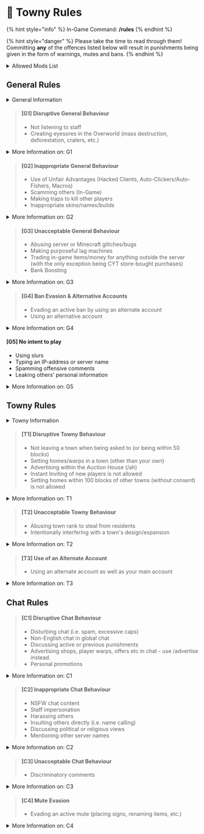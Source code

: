 # 📖 Towny Rules

{% hint style="info" %}
In-Game Command: **/rules**
{% endhint %}

{% hint style="danger" %}
Please take the time to read through them! Committing **any** of the offences listed below will result in punishments being given in the form of warnings, mutes and bans.
{% endhint %}

<details>

<summary>Allowed Mods List</summary>

This list states the **only** allowed mods on CYT:

* **Inventory/Mouse Tweaks Mods**
* **Schematica** _(without Printer)_
* **Mini-maps** _(without Radar/Cave Finder)_
* **All Badlion and Lunar Client Features**
* **Aesthetic Mods** _(Shaders, Texturepacks, Full bright)_
* **Keybind Macros** _(For welcome messages, common help responses, and promotions only)_

</details>

## General Rules

<details>

<summary>General Information</summary>

#### You are responsible for your own account

Regardless of who does the action on your account, you are liable for the damages and consequences

#### If you have an issue with a ruling

Please make an appeal and/or staff report if you feel you were unjustly punished. Manager and above will have the final say in all matters.

#### Player error items will not be refunded

Staff will do their best to return or replace items lost from game glitches, bugs and rollbacks.

</details>

> #### \[G1] Disruptive General Behaviour
>
> * Not listening to staff
> * Creating eyesores in the Overworld (mass destruction, deforestation, craters, etc.)

<details>

<summary>More Information on: G1</summary>

#### Not listening to Staff

Players must, at all times, listen to the directions of Staff and can take it up with Management by opening a ticket, if directions are found unfair.

#### Creating eyesores in the Overworld

This includes

* Lava casts
* Cobble monsters
* Mass fires
* Large craters in the map
* Mass destruction of terrain

This does not apply to resource worlds.

</details>

> #### \[G2] Inappropriate General Behaviour
>
> * Use of Unfair Advantages (Hacked Clients, Auto-Clickers/Auto-Fishers, Macros)
> * Scamming others (In-Game)
> * Making traps to kill other players
> * Inappropriate skins/names/builds

<details>

<summary>More Information on: G2</summary>

#### Unfair Advantages (Hacks)

This includes

* Autoclickers
* Taping down mouse or keyboard
* X-ray
* Baritone
* Fly hacks
* Killaura etc.

Please refer to the [Allowed Mods](towny-rules.md#allowed-mods-list) list for more information, and if your mod isn't included, ask a staff member.

#### Scamming others (In-game)

This includes

* Making false sales
* Not paying for purchases
* Not holding up a part of an agreement

#### Making traps

This includes

* Anything used to capture a player/property
* Making Bedrock players lag out
* Trapping players in builds/redstone contraptions

#### Inappropriate skins/names/builds

This includes

* NSFW skins, skins showing genitals
* Controversial skins, Hitler/Nazi skins
* Skins with blackface/other racist remarks
* Racist or controversial usernames/nicknames
* NSFW/racist/controversial builds

</details>

> #### \[G3] Unacceptable General Behaviour
>
> * Abusing server or Minecraft glitches/bugs
> * Making purposeful lag machines
> * Trading in-game items/money for anything outside the server (with the only exception being CYT store-bought purchases)
> * Bank Boosting

<details>

<summary>More Information on: G3</summary>

#### Abusing server or Minecraft glitches/bugs

This includes

* Finding a bug/glitch and not reporting it to staff for your or others' personal gain
* Bypassing the AFK timer/collection system
* Bypassing /pvp

#### Making purposeful lag machines

This includes

* Building systems/machines with the intention to lag out the server, like flying machines
* Rebuilding laggy systems when previously having been told by staff not to

#### Trading in-game items/money for anything outside the server _(with the only exception being CYT store-bought purchases)_

This includes

* Directly paying others real money for in-game items/money

#### Bank Boosting

This includes

* Paying other player money in order to gain higher interest and be given a cut of said interest

</details>

> #### \[G4] Ban Evasion & Alternative Accounts
>
> * Evading an active ban by using an alternate account
> * Using an alternative account

<details>

<summary>More Information on: G4</summary>

#### Ban Evasion

Despite alt accounts already not being allowed, using an alt specifically to evade an active ban will result in a more severe punishment.

</details>

#### \[G5] No intent to play

* Using slurs
* Typing an IP-address or server name
* Spamming offensive comments
* Leaking others' personal information

<details>

<summary>More Information on: G5</summary>

#### Using slurs

This includes

* Words such as the n-word or any words with similar intent behind it, targeting minorities or discriminated groups

#### Typing an IP-address or server name

This includes

* Posting any IP-address
* Posting a server address that isn't CYT's
* Advertising Discord servers that aren't CYT-related

#### Spamming offensive comments

This includes

* Repeatedly posting offensive comments
* Writing it in other places such as signs, books, with blocks or by renaming items

#### Leaking others' personal information

This includes

* Leaking private/sensitive information of another person, such as their age, real name, IP-address, location, etc.

</details>

## Towny Rules

<details>

<summary>Towny Information</summary>

#### If a town's Mayor has been offline for 30 days

Mayorship will be passed down through the chain:

* Co-Mayor, Senator, Helper, Builder, Unranked player that has been in the town for a minimum of 2 weeks

We do not delete towns for any reason other than all members being permanently banned.

</details>

> #### \[T1] Disruptive Towny Behaviour
>
> * Not leaving a town when being asked to (or being within 50 blocks)
> * Setting homes/warps in a town (other than your own)
> * Advertising within the Auction House (/ah)
> * Instant Inviting of new players is not allowed
> * Setting homes within 100 blocks of other towns (without consent) is not allowed

<details>

<summary>More Information on: T1</summary>

#### Not leaving a town when being asked to _(or being within 50 blocks)_

This includes

* Staying in a town whilst being asked to leave
* Being banned from a town and staying within 50 blocks of it

#### Setting homes/warps in a town (other than your own)

This includes

* Setting a home/warp in towns without permission
* Not removing the home/warp after the permission has been retracted

#### Advertising within /ah

This includes

* Selling items renamed as the name of a shop/PW
* Selling items renamed to advertise a service/shop

</details>

> #### \[T2] Unacceptable Towny Behaviour
>
> * Abusing town rank to steal from residents
> * Intentionally interfering with a town's design/expansion

<details>

<summary>More Information on: T2</summary>

#### Abusing town rank to steal from residents

This includes

* Draining the town bank
* Purposely making the town fall
* Stealing from town members' plots
* Increasing tax greatly with no prior notice

Depending on the severity of the case, mayorship may be passed to another player in the town.

#### Intentionally interfering with a town's design or expansion (including towns with wrong permission set)

This includes

* Joining a town with the intent to grief
* Getting someone to trust you in a plot with the intent to grief them
* Ring claiming
* Purposefully destroying the outskirts of a town via griefing, building walls around the town, TNT cannons, or lava and water pyramids

</details>

> #### \[T3] Use of an Alternate Account
>
> * Using an alternate account as well as your main account

<details>

<summary>More Information on: T3</summary>

#### Alt accounts are not allowed on CYT

If someone is joining the server on the same IP-address as you, or you cannot access your old account and need to have your items transferred to a new one, make sure to **#create-a-ticket** on our Discord to let Staff know!

</details>

## Chat Rules

> #### \[C1] Disruptive Chat Behaviour
>
> * Disturbing chat (i.e. spam, excessive caps)
> * Non-English chat in global chat
> * Discussing active or previous punishments
> * Advertising shops, player warps, offers etc in chat - use /advertise instead.
> * Personal promotions

<details>

<summary>More Information on: C1</summary>

#### **Disturbing chat **_**(i.e. spam, excessive caps)**_

This includes

* Frequently repeating messages
* Flooding chat
* Countdowns
* Excessive caps
* Excessive swearing
* Constantly begging people for items
* Spacing out letters
* Randomised messages
* Different fonts

#### Non-English chat in global chat

This includes

* Longer phrases
* Multiple messages with different words

#### Discussing active or previous punishments

This includes

* Personal punishments
* Other players' punishments

#### Advertising more than once every 30 minutes

This includes

* One player advertising multiple things
* Multiple players advertising one thing, like a town or PW

#### Personal promotions

This includes

* Promotions of Social Media
* Other platforms that aren't CYT-related

</details>

> #### \[C2] Inappropriate Chat Behaviour
>
> * NSFW chat content
> * Staff impersonation
> * Harassing others
> * Insulting others directly (i.e. name calling)
> * Discussing political or religious views
> * Mentioning other server names

<details>

<summary>More Information on: C2</summary>

#### NSFW chat content

This includes

* Making sexual/erotic jokes or comments
* Drug-related content
* Gore

#### Staff impersonation

This includes

* Claiming to be a specific staff member
* Claiming to be staff in general _(i.e. "I'm a mod")_

#### Harassing others

This includes

* Bullying others
* Continuously messaging others when being asked to stop
* Constantly stalking/following others

#### Insulting others directly (i.e. name calling)

This includes

* Name calling
* Cursing at others
* Making rude remarks at others

#### Discussing political or religious views

This includes

* Discussing who to vote for
* Shaming religions
* Discussing how one religion is better
* Quoting politicians or religious texts

</details>

> #### \[C3] Unacceptable Chat Behaviour
>
> * Discriminatory comments

<details>

<summary>More Information on: C3</summary>

#### Discriminatory comments

This includes

* Showing an unfair or prejudicial distinction between different categories of people or things, especially on the grounds of race, age, or sex
* Making an insinuation or allegation about someone that is likely to insult them or damage their reputation

</details>

> #### \[C4] Mute Evasion
>
> * Evading an active mute (placing signs, renaming items, etc.)

<details>

<summary>More Information on: C4</summary>

#### Mute Evasion

This includes

* Using items to communicate, such as signs, books, blocks and renaming items

</details>

